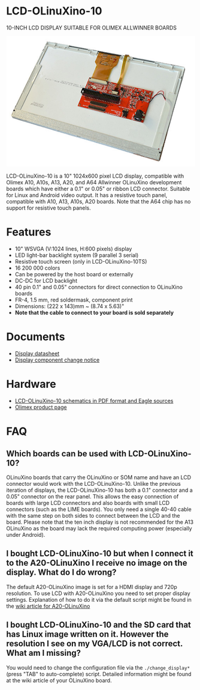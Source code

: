 # LCD-OLinuXino-10

10-INCH LCD DISPLAY SUITABLE FOR OLIMEX ALLWINNER BOARDS

![LCD-OLinuXino-10 Rear](doc/images/LCD-OLinuXino-10-2.jpg "LCD-OLinuXino-10 Rear View")

LCD-OLinuXino-10 is a 10" 1024x600 pixel LCD display, compatible with Olimex A10, A10s, A13, A20, and A64 Allwinner OLinuXino development boards which have either a 0.1" or 0.05" or ribbon LCD connector.
Suitable for Linux and Android video output.
It has a resistive touch panel, compatible with A10, A13, A10s, A20 boards.
Note that the A64 chip has no support for resistive touch panels.

# Features

- 10" WSVGA (V:1024 lines, H:600 pixels) display
- LED light-bar backlight system (9 parallel 3 serial)
- Resistive touch screen (only in LCD-OLinuXino-10TS)
- 16 200 000 colors
- Can be powered by the host board or externally
- DC-DC for LCD backlight
- 40 pin 0.1" and 0.05" connectors for direct connection to OLinuXino boards
- FR-4, 1.5 mm, red soldermask, component print
- Dimensions: (222 x 143)mm ~ (8.74 x 5.63)"
- **Note that the cable to connect to your board is sold separately**

# Documents

- [Display datasheet](doc/datasheets/F101TT50_1_release.pdf)
- [Display component change notice](doc/LCD-OLinuXino-10-errata.pdf)

# Hardware

- [LCD-OLinuXino-10 schematics in PDF format and Eagle sources](.)
- [Olimex product page](https://www.olimex.com/Products/OLinuXino/LCD/LCD-OLinuXino-10/open-source-hardware)

# FAQ

## Which boards can be used with LCD-OLinuXino-10?

OLinuXino boards that carry the OLinuXino or SOM name and have an LCD connector would work with the LCD-OLinuXino-10.
Unlike the previous iteration of displays, the LCD-OLinuXino-10 has both a 0.1" connector and a 0.05" connector on the rear panel.
This allows the easy connection of boards with large LCD connectors and also boards with small LCD connectors (such as the LIME boards).
You only need a single 40-40 cable with the same step on both sides to connect between the LCD and the board.
Please note that the ten inch display is not recommended for the A13 OLinuXino as the board may lack the required computing power (especially under Android).

## I bought LCD-OLinuXino-10 but when I connect it to the A20-OLinuXino I receive no image on the display. What do I do wrong?

The default A20-OLinuXino image is set for a HDMI display and 720p resolution.
To use LCD with A20-OLinuXino you need to set proper display settings.
Explanation of how to do it via the default script might be found in the [wiki article for A20-OLinuXino](https://www.olimex.com/wiki/A20-OLinuXino-MICRO)

## I bought LCD-OLinuXino-10 and the SD card that has Linux image written on it. However the resolution I see on my VGA/LCD is not correct. What am I missing?

You would need to change the configuration file via the ``./change_display*`` (press "TAB" to auto-complete) script.
Detailed information might be found at the wiki article of your OLinuXino board.